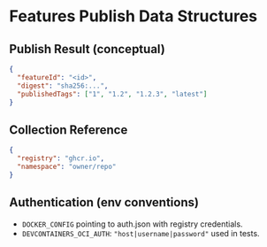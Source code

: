 # Features Publish Data Structures

## Publish Result (conceptual)
```json
{
  "featureId": "<id>",
  "digest": "sha256:...",
  "publishedTags": ["1", "1.2", "1.2.3", "latest"]
}
```

## Collection Reference
```json
{
  "registry": "ghcr.io",
  "namespace": "owner/repo"
}
```

## Authentication (env conventions)
- `DOCKER_CONFIG` pointing to auth.json with registry credentials.
- `DEVCONTAINERS_OCI_AUTH`: `"host|username|password"` used in tests.

